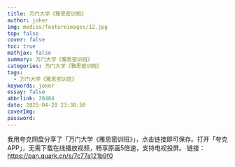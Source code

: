 ```yaml
---
title: 万门大学《雅思密训班》
author: joker
img: medias/featureimages/12.jpg
top: false
cover: false
toc: true
mathjax: false
summary: 万门大学《雅思密训班》
categories: 万门大学《雅思密训班》
tags:
  - 万门大学《雅思密训班》
keywords: joker
essay: false
abbrlink: 20484
date: 2025-04-20 23:38:50
coverImg:
password:
---
```


我用夸克网盘分享了「万门大学《雅思密训班》」，点击链接即可保存。打开「夸克APP」，无需下载在线播放视频，畅享原画5倍速，支持电视投屏。
链接：https://pan.quark.cn/s/7c77a121b9f0
